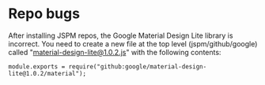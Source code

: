 
# Repo bugs

After installing JSPM repos, the Google Material Design Lite library is incorrect. You need 
to create a new file at the top level (jspm/github/google) called "material-design-lite@1.0.2.js"
with the following contents:

```
module.exports = require("github:google/material-design-lite@1.0.2/material");
```
